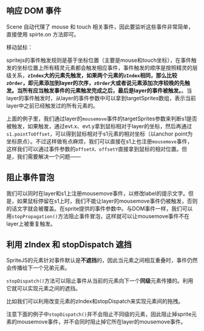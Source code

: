 ## 响应 DOM 事件

Scene 自动代理了 mouse 和 touch 相关事件，因此要监听这些事件非常简单，直接使用 spirte.on 方法即可。

移动鼠标：

<div id="dom-events" class="sprite-container"></div>

<!-- demo: dom-events -->

spritejs的事件触发规则是基于坐标位置（主要是mouse和touch坐标），在事件触发的坐标位置上所有精灵元素都会触发相应事件，事件触发的顺序是按照精灵的层级关系，**`zIndex`大的元素先触发，如果两个元素的`zIndex`相同，那么比较`zOrder`，即元素添加到layer的次序，`zOrder`大或者说元素添加次序较晚的先触发。当所有应当触发事件的元素触发完成之后，最后是layer的事件被触发。**。当layer的事件触发时，从layer的事件参数中可以拿到targetSprites数组，表示当前layer中之前已经触发过的所有元素的。

上面的例子里，我们通过layer的`mousemove`事件的targetSprites参数来判断s1是否被触发，如果触发，通过evt.x、evt.y拿到鼠标相对于layer的坐标，然后再通过`s1.pointToOffset`，可以得到鼠标相对于s1元素的相对坐标（以anchor point为坐标原点）。不过这样做有点麻烦，我们可以直接在s1上也注册`mousemove`事件，这样我们可以通过事件参数的`offsetX、offsetY`直接拿到鼠标的相对位置。但是，我们需要解决一个问题——

## 阻止事件冒泡

我们可以同时在layer和s1上注册mousemove事件，以修改label的提示文字。但是，如果鼠标停留在s1上时，我们不能让layer的mousemove事件仍被触发，否则的话文字就会被覆盖。在sprite提供的事件参数中。与DOM事件一样，我们可以用`stopPropagation()`方法阻止事件冒泡，这样就可以让mousemove事件不在layer上被重复触发。

<div id="dom-events-stop-dispatch" class="sprite-container"></div>

<!-- demo: dom-events-stop-dispatch -->

## 利用 zIndex 和 stopDispatch 遮挡

SpriteJS的元素针对事件默认是**不遮挡**的，因此当元素之间相互重叠时，事件仍然会传播给下一个兄弟元素。

`stopDispatch()`方法可以阻止事件从当前的元素向下一个**同级**元素传播的。利用它就可以实现元素之间的遮挡。

比如我们可以利用改变元素的zIndex和stopDispatch来实现元素间的拖拽。

注意下面的例子中`stopDispatch()`并不会阻止不同级的元素，因此阻止掉sprite元素的mousemove事件，并不会同时阻止掉它所在layer的mousemove事件。

<div id="dragdrop" class="sprite-container"></div>

<!-- demo: dragdrop -->



<script src="/js/behavior.js"></script>
